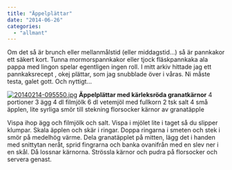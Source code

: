 ```yaml
---
title: "Äppelplättar"
date: "2014-06-26"
categories: 
  - "allmant"
---
```


Om det så är brunch eller mellanmålstid (eller middagstid...) så är pannkakor ett säkert kort. Tunna mormorspannkakor eller tjock fläskpannkaka ala pappa med lingon spelar egentligen ingen roll. I mitt arkiv hittade jag ett pannkaksrecept , okej plättar, som jag snubblade över i våras. Ni måste testa, galet gott. Och nyttigt...  
  
[![20140214-095550.jpg](/static/img/20140214-095550.jpg)](http://import.local/wp-content/uploads/2014/02/20140214-095550.jpg) **Äppelplättar med kärleksröda granatkärnor** 4 portioner 3 ägg 4 dl filmjölk 6 dl vetemjöl med fullkorn 2 tsk salt 4 små äpplen, lite syrliga smör till stekning florsocker kärnor av granatäpple

Vispa ihop ägg och filmjölk och salt. Vispa i mjölet lite i taget så du slipper klumpar. Skala äpplen och skär i ringar. Doppa ringarna i smeten och stek i smör på medelhög värme. Dela granatäpplet på mitten, lägg det i handen med snittytan neråt, sprid fingrarna och banka ovanifrån med en slev ner i en skål. Då lossnar kärnorna. Strössla kärnor och pudra på florsocker och servera genast.
